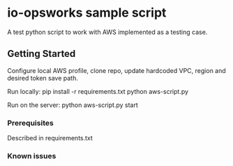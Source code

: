 # io-opsworks sample script

A test python script to work with AWS implemented as a testing case.

## Getting Started

Configure local AWS profile, clone repo, update hardcoded VPC, region and desired token save path.

Run locally:
pip install -r requirements.txt
python aws-script.py

Run on the server:
python aws-script.py start


### Prerequisites

Described in requirements.txt

### Known issues

